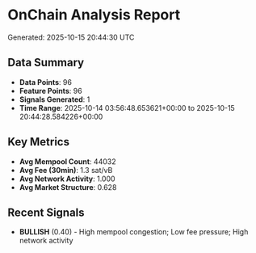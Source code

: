 # OnChain Analysis Report
Generated: 2025-10-15 20:44:30 UTC

## Data Summary
- **Data Points**: 96
- **Feature Points**: 96
- **Signals Generated**: 1
- **Time Range**: 2025-10-14 03:56:48.653621+00:00 to 2025-10-15 20:44:28.584226+00:00

## Key Metrics
- **Avg Mempool Count**: 44032
- **Avg Fee (30min)**: 1.3 sat/vB
- **Avg Network Activity**: 1.000
- **Avg Market Structure**: 0.628

## Recent Signals
- **BULLISH** (0.40) - High mempool congestion; Low fee pressure; High network activity

